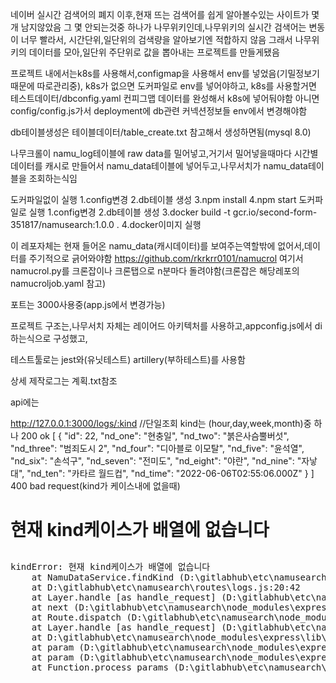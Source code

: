 네이버 실시간 검색어의 폐지 이후,현재 뜨는 검색어를 쉽게 알아볼수있는 사이트가 몇개 남지않았음
그 몇 안되는것중 하나가 나무위키인데,나무위키의 실시간 검색어는 변동이 너무 빨라서,
시간단위,일단위의 검색량을 알아보기엔 적합하지 않음
그래서 나무위키의 데이터를 모아,일단위 주단위로 값을 뽑아내는 프로젝트를 만들게됐음

프로젝트 내에서는k8s를 사용해서,configmap을 사용해서 env를 넣었음(기밀정보기때문에 따로관리중),
k8s가 없으면 도커파일로 env를 넣어야하고,
k8s를 사용할거면 테스트데이터/dbconfig.yaml 컨피그맵 데이터를 완성해서 k8s에 넣어둬야함
아니면 config/config.js가서 deployment에 db관련 커넥션정보들 env에서 변경해야함

db테이블생성은 테이블데이터/table_create.txt 참고해서 생성하면됨(mysql 8.0)

나무크롤이 namu_log테이블에 raw data를 밀어넣고,거기서 밀어넣을때마다 시간별 데이터를 캐시로 만들어서
namu_data테이블에 넣어두고,나무서치가 namu_data테이블을 조회하는식임

도커파일없이 실행
1.config변경
2.db테이블 생성
3.npm install
4.npm start
도커파일로 실행
1.config변경
2.db테이블 생성
3.docker build -t gcr.io/second-form-351817/namusearch:1.0.0 .
4.docker이미지 실행

이 레포자체는 현재 들어온 namu_data(캐시데이터)를 보여주는역할밖에 없어서,데이터를 주기적으로 긁어와야함
https://github.com/rkrkrr0101/namucrol
여기서 namucrol.py를 크론잡이나 크론탭으로 n분마다 돌려야함(크론잡은 해당레포의 namucroljob.yaml 참고)

포트는 3000사용중(app.js에서 변경가능)

프로젝트 구조는,나무서치 자체는 레이어드 아키텍처를 사용하고,appconfig.js에서 di하는식으로 구성했고,

테스트툴로는 jest와(유닛테스트) artillery(부하테스트)를 사용함

상세 제작로그는 계획.txt참조

api에는

http://127.0.0.1:3000/logs/:kind //단일조회
kind는 (hour,day,week,month)중 하나
200 ok
[
{
"id": 22,
"nd_one": "현충일",
"nd_two": "붉은사슴뿔버섯",
"nd_three": "범죄도시 2",
"nd_four": "디아블로 이모탈",
"nd_five": "윤석열",
"nd_six": "손석구",
"nd_seven": "전미도",
"nd_eight": "야란",
"nd_nine": "자낳대",
"nd_ten": "카타르 월드컵",
"nd_time": "2022-06-06T02:55:06.000Z"
}
]
400 bad request(kind가 케이스내에 없을때)

<h1>현재 kind케이스가 배열에 없습니다</h1>
<h2></h2>
<pre>kindError: 현재 kind케이스가 배열에 없습니다
    at NamuDataService.findKind (D:\gitlabhub\etc\namusearch\namudatas\namudataservice.js:13:13)
    at D:\gitlabhub\etc\namusearch\routes\logs.js:20:42
    at Layer.handle [as handle_request] (D:\gitlabhub\etc\namusearch\node_modules\express\lib\router\layer.js:95:5)
    at next (D:\gitlabhub\etc\namusearch\node_modules\express\lib\router\route.js:144:13)
    at Route.dispatch (D:\gitlabhub\etc\namusearch\node_modules\express\lib\router\route.js:114:3)
    at Layer.handle [as handle_request] (D:\gitlabhub\etc\namusearch\node_modules\express\lib\router\layer.js:95:5)
    at D:\gitlabhub\etc\namusearch\node_modules\express\lib\router\index.js:284:15
    at param (D:\gitlabhub\etc\namusearch\node_modules\express\lib\router\index.js:365:14)
    at param (D:\gitlabhub\etc\namusearch\node_modules\express\lib\router\index.js:376:14)
    at Function.process_params (D:\gitlabhub\etc\namusearch\node_modules\express\lib\router\index.js:421:3)</pre>
